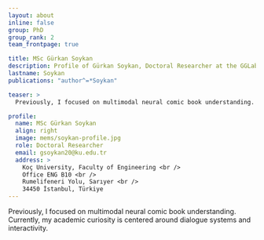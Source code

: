 ```yaml
---
layout: about
inline: false
group: PhD
group_rank: 2
team_frontpage: true

title: MSc Gürkan Soykan
description: Profile of Gürkan Soykan, Doctoral Researcher at the GGLab.
lastname: Soykan
publications: "author^=*Soykan"

teaser: >
  Previously, I focused on multimodal neural comic book understanding. Currently, my academic curiosity is centered around dialogue systems and interactivity.

profile:
  name: MSc Gürkan Soykan
  align: right
  image: mems/soykan-profile.jpg
  role: Doctoral Researcher
  email: gsoykan20@ku.edu.tr
  address: >
    Koç University, Faculty of Engineering <br />
    Office ENG B10 <br />
    Rumelifeneri Yolu, Sarıyer <br />
    34450 İstanbul, Türkiye
---
```


Previously, I focused on multimodal neural comic book understanding. Currently, my academic curiosity is centered around dialogue systems and interactivity.
